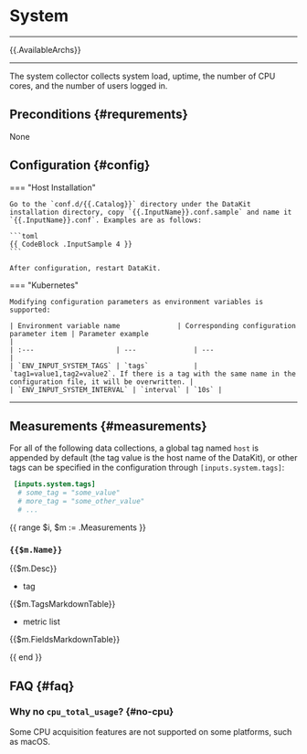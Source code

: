 
# System
---

{{.AvailableArchs}}

---

The system collector collects system load, uptime, the number of CPU cores, and the number of users logged in.

## Preconditions {#requrements}

None

## Configuration {#config}

=== "Host Installation"

    Go to the `conf.d/{{.Catalog}}` directory under the DataKit installation directory, copy `{{.InputName}}.conf.sample` and name it `{{.InputName}}.conf`. Examples are as follows:
    
    ```toml
    {{ CodeBlock .InputSample 4 }}
    ```
    
    After configuration, restart DataKit.

=== "Kubernetes"

    Modifying configuration parameters as environment variables is supported:
    
    | Environment variable name              | Corresponding configuration parameter item | Parameter example                                                     |
    | :---                    | ---              | ---                                                          |
    | `ENV_INPUT_SYSTEM_TAGS` | `tags`           | `tag1=value1,tag2=value2`. If there is a tag with the same name in the configuration file, it will be overwritten. |
    | `ENV_INPUT_SYSTEM_INTERVAL` | `interval` | `10s` |

---

## Measurements {#measurements}

For all of the following data collections, a global tag named `host` is appended by default (the tag value is the host name of the DataKit), or other tags can be specified in the configuration through `[inputs.system.tags]`:

``` toml
 [inputs.system.tags]
  # some_tag = "some_value"
  # more_tag = "some_other_value"
  # ...
```

{{ range $i, $m := .Measurements }}

### `{{$m.Name}}`

{{$m.Desc}}

- tag

{{$m.TagsMarkdownTable}}

- metric list

{{$m.FieldsMarkdownTable}}

{{ end }}

## FAQ {#faq}

### Why no `cpu_total_usage`? {#no-cpu}

Some CPU acquisition features are not supported on some platforms, such as macOS.
